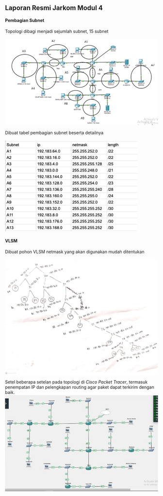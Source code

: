 ## Laporan Resmi Jarkom Modul 4

#### Pembagian Subnet
Topologi dibagi menjadi sejumlah subnet, 15 subnet<br><br>
![image](assets/vlsm-1.png)<br>

Dibuat tabel pembagian subnet beserta detailnya<br><br>
![image](assets/table.png)<br>

#### VLSM
Dibuat pohon VLSM netmask yang akan digunakan mudah ditentukan<br><br>
![image](assets/pohon_ip_b13.jpeg)<br>

Setel beberapa setelan pada topologi di *Cisco Packet Tracer*, termasuk penempatan IP dan pelengkapan routing agar paket dapat terkirim dengan baik.<br>
![image](assets/topologi.jpeg)<br>


